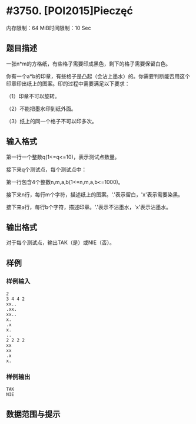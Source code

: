 # #3750. [POI2015]Pieczęć

内存限制：64 MiB时间限制：10 Sec

## 题目描述

一张n*m的方格纸，有些格子需要印成黑色，剩下的格子需要保留白色。

你有一个a*b的印章，有些格子是凸起（会沾上墨水）的。你需要判断能否用这个印章印出纸上的图案。印的过程中需要满足以下要求：

（1）印章不可以旋转。

（2）不能把墨水印到纸外面。

（3）纸上的同一个格子不可以印多次。

## 输入格式

第一行一个整数q(1<=q<=10)，表示测试点数量。

接下来q个测试点，每个测试点中：

第一行包含4个整数n,m,a,b(1<=n,m,a,b<=1000)。

接下来n行，每行m个字符，描述纸上的图案。'.'表示留白，'x'表示需要染黑。

接下来a行，每行b个字符，描述印章。'.'表示不沾墨水，'x'表示沾墨水。

## 输出格式

对于每个测试点，输出TAK（是）或NIE（否）。

## 样例

### 样例输入

    
    2
    3 4 4 2
    xx..
    .xx.
    xx..
    x.
    .x
    x.
    ..
    2 2 2 2
    xx
    xx
    .x
    x.
    

### 样例输出

    
    TAK
    NIE
    

## 数据范围与提示
